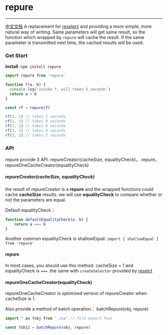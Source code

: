 # repure
----
[中文文档](./README_zh.md)
A replacement for [reselect](https://github.com/reactjs/reselect.git) and providing a more simple, more natural way of writing.
Same parameters will get same result, so the function which wrapped by `repure`  will cache the result. If the same parameter is transmitted next time, the cached results will be used.

### Get Start
**install** :`npm install repure`

```javascript
import repure from 'repure'

function f(a, b) {
  console.log('invoke f, will takes 5 seconds')
  return a + b
}

const rf = repure(f)

rf(1, 1) // takes 5 seconds
rf(1, 1) // takes 0 seconds
rf(1, 1) // takes 0 seconds
rf(1, 1) // takes 0 seconds
rf(2, 2) // takes 5 seconds

```

### API
repure provide 3 API: repureCreator(cacheSize, equalityCheck)， repure， repureOneCacheCreator(equalityCheck)

##### repureCreator(cacheSize, equalityCheck)
the result of repureCreator is a **repure** and the wrapped functions could cache **cacheSize** results.
we will use **equalityCheck** to compare whether or not the parameters are equal.

Default equalityCheck：
```javascript
function defaultEqualityCheck(a, b) {
    return a === b
}
```

Another common equalityCheck is  shallowEqual: `import { shallowEqual } from 'repure'`


#### repure
In most cases, you should use this method. cacheSize = 1 and equalityCheck is  `===`. the same with `createSelector` provided by [reselct](https://github.com/reactjs/reselect.git)

####  repureOneCacheCreator(equalityCheck)
repureOneCacheCreator is optimized version of repureCreator when cacheSize is 1.



Also provide a method of batch operation： batchRepure(obj, repure)
```javascript
import * as fobj from './xx' // file export func

const fobj2 = batchRepure(obj, repure)
```

 

